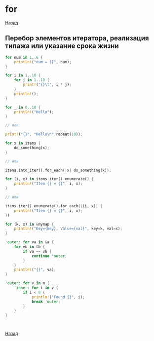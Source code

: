 # for

[Назад][back]

## Перебор элементов итератора, реализация типажа или указание срока жизни

```rust
for num in 1..6 {
    println!("num = {}", num);
}
```

```rust
for i in 1..10 {
    for j in 1..10 {
        print!("{}\t", i * j);
    }
    println!();
}
```

```rust
for _ in 0..10 {
    println!("Hello");
}

// или

print!("{}", "Hello\n".repeat(10));
```

```rust
for x in items {
	do_something(x);
}

// или

items.into_iter().for_each(|x| do_something(x));
```

```rust
for (i, x) in items.iter().enumerate() {
    println!("Item {} = {}", i, x);
}

// или

items.iter().enumerate().for_each(|(i, x)| {
    println!("Item {} = {}", i, x);
})
```

```rust
for (k, x) in &mymap {
    println!("Key={key}, Value={val}", key=k, val=x);
}
```

```rust
'outer: for va in &a {
    for vb in &b {
        if va == vb {
            continue 'outer;
        }
    }
    println!("{}", va);
}
```

```rust
'outer: for v in m {
    'inner: for i in v {
        if i < 0 {
            println!("Found {}", i);
            break 'outer;
        }
    }
}
```

```rust

```

```rust

```

[Назад][back]

[back]: <.> "Назад к оглавлению"
